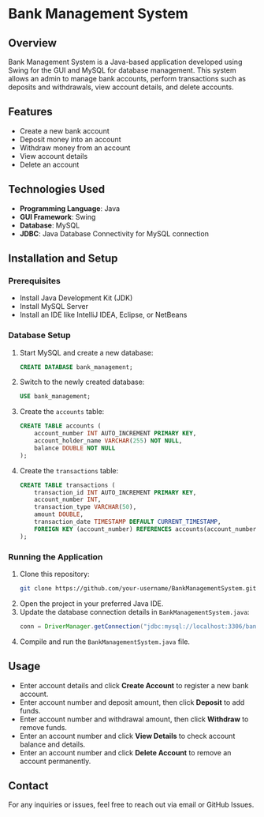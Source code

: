 # Bank Management System

## Overview
Bank Management System is a Java-based application developed using Swing for the GUI and MySQL for database management. This system allows an admin to manage bank accounts, perform transactions such as deposits and withdrawals, view account details, and delete accounts.

## Features
- Create a new bank account
- Deposit money into an account
- Withdraw money from an account
- View account details
- Delete an account

## Technologies Used
- **Programming Language**: Java
- **GUI Framework**: Swing
- **Database**: MySQL
- **JDBC**: Java Database Connectivity for MySQL connection

## Installation and Setup
### Prerequisites
- Install Java Development Kit (JDK)
- Install MySQL Server
- Install an IDE like IntelliJ IDEA, Eclipse, or NetBeans

### Database Setup
1. Start MySQL and create a new database:
   ```sql
   CREATE DATABASE bank_management;
   ```
2. Switch to the newly created database:
   ```sql
   USE bank_management;
   ```
3. Create the `accounts` table:
   ```sql
   CREATE TABLE accounts (
       account_number INT AUTO_INCREMENT PRIMARY KEY,
       account_holder_name VARCHAR(255) NOT NULL,
       balance DOUBLE NOT NULL
   );
   ```
4. Create the `transactions` table:
   ```sql
   CREATE TABLE transactions (
       transaction_id INT AUTO_INCREMENT PRIMARY KEY,
       account_number INT,
       transaction_type VARCHAR(50),
       amount DOUBLE,
       transaction_date TIMESTAMP DEFAULT CURRENT_TIMESTAMP,
       FOREIGN KEY (account_number) REFERENCES accounts(account_number)
   );
   ```

### Running the Application
1. Clone this repository:
   ```sh
   git clone https://github.com/your-username/BankManagementSystem.git
   ```
2. Open the project in your preferred Java IDE.
3. Update the database connection details in `BankManagementSystem.java`:
   ```java
   conn = DriverManager.getConnection("jdbc:mysql://localhost:3306/bank_management", "your_username", "your_password");
   ```
4. Compile and run the `BankManagementSystem.java` file.

## Usage
- Enter account details and click **Create Account** to register a new bank account.
- Enter account number and deposit amount, then click **Deposit** to add funds.
- Enter account number and withdrawal amount, then click **Withdraw** to remove funds.
- Enter an account number and click **View Details** to check account balance and details.
- Enter an account number and click **Delete Account** to remove an account permanently.

## Contact
For any inquiries or issues, feel free to reach out via email or GitHub Issues.

